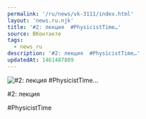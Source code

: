 ```yaml
---
permalink: '/ru/news/vk-3111/index.html'
layout: 'news.ru.njk'
title: '#2: лекция  #PhysicistTime…'
source: ВКонтакте
tags:
  - news_ru
description: '#2: лекция  #PhysicistTime…'
updatedAt: 1461487809
---
```

![#2: лекция  #PhysicistTime…](https://sun9-60.userapi.com/impf/c631420/v631420484/2a405/MBu3aAcS640.jpg?size=1080x1080&quality=96&proxy=1&sign=bf849be42fa89127454c48d98a5c2ee7&c_uniq_tag=wPlHUjH0ezwqytVEmJ3SDmtZwah8FCdK-PzqXK9BaU0&type=album)

#2: лекция

#PhysicistTime
